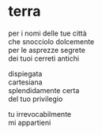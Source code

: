 # terra

per i nomi delle tue città  
che snocciolo dolcemente  
per le asprezze segrete  
dei tuoi cerreti antichi

dispiegata  
cartesiana  
splendidamente certa  
del tuo privilegio

tu irrevocabilmente  
mi appartieni
